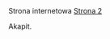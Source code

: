 <!DOCTYPE html>
<html lang="pl">
<head>
<meta charset="utf-8">
<meta name="viewport" content="width=device-width, initial-scale=1.0">
<title>Kocham sora Jakuba</title>
</head>
<body

<h1>Strona internetowa</h1>
<a href="https://nataka28.github.io/strona/2.html">Strona 2</a>
<p>Akapit.</p>

</body>
</html>
